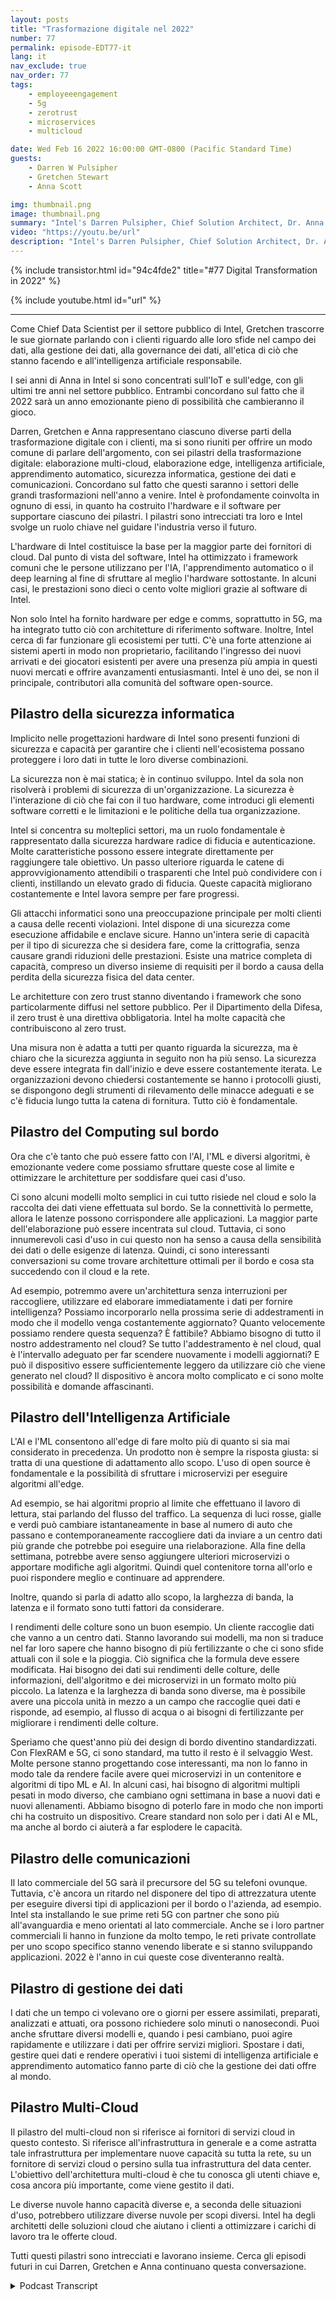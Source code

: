 ```yaml
---
layout: posts
title: "Trasformazione digitale nel 2022"
number: 77
permalink: episode-EDT77-it
lang: it
nav_exclude: true
nav_order: 77
tags:
    - employeeengagement
    - 5g
    - zerotrust
    - microservices
    - multicloud

date: Wed Feb 16 2022 16:00:00 GMT-0800 (Pacific Standard Time)
guests:
    - Darren W Pulsipher
    - Gretchen Stewart
    - Anna Scott

img: thumbnail.png
image: thumbnail.png
summary: "Intel's Darren Pulsipher, Chief Solution Architect, Dr. Anna Scott, Chief Edge Architect, and Gretchen Stewart, Chief Data Scientist discutono dei sei pilastri della trasformazione digitale nel 2022: informatica multi-cloud, informatica periferica, intelligenza artificiale, apprendimento automatico, sicurezza informatica, gestione dei dati e comunicazioni."
video: "https://youtu.be/url"
description: "Intel's Darren Pulsipher, Chief Solution Architect, Dr. Anna Scott, Chief Edge Architect, and Gretchen Stewart, Chief Data Scientist discutono dei sei pilastri della trasformazione digitale nel 2022: informatica multi-cloud, informatica periferica, intelligenza artificiale, apprendimento automatico, sicurezza informatica, gestione dei dati e comunicazioni."
---
```


<div>
{% include transistor.html id="94c4fde2" title="#77 Digital Transformation in 2022" %}

{% include youtube.html id="url" %}
</div>

---

Come Chief Data Scientist per il settore pubblico di Intel, Gretchen trascorre le sue giornate parlando con i clienti riguardo alle loro sfide nel campo dei dati, alla gestione dei dati, alla governance dei dati, all'etica di ciò che stanno facendo e all'intelligenza artificiale responsabile.

I sei anni di Anna in Intel si sono concentrati sull'IoT e sull'edge, con gli ultimi tre anni nel settore pubblico. Entrambi concordano sul fatto che il 2022 sarà un anno emozionante pieno di possibilità che cambieranno il gioco.

Darren, Gretchen e Anna rappresentano ciascuno diverse parti della trasformazione digitale con i clienti, ma si sono riuniti per offrire un modo comune di parlare dell'argomento, con sei pilastri della trasformazione digitale: elaborazione multi-cloud, elaborazione edge, intelligenza artificiale, apprendimento automatico, sicurezza informatica, gestione dei dati e comunicazioni. Concordano sul fatto che questi saranno i settori delle grandi trasformazioni nell'anno a venire. Intel è profondamente coinvolta in ognuno di essi, in quanto ha costruito l'hardware e il software per supportare ciascuno dei pilastri. I pilastri sono intrecciati tra loro e Intel svolge un ruolo chiave nel guidare l'industria verso il futuro.

L'hardware di Intel costituisce la base per la maggior parte dei fornitori di cloud. Dal punto di vista del software, Intel ha ottimizzato i framework comuni che le persone utilizzano per l'IA, l'apprendimento automatico o il deep learning al fine di sfruttare al meglio l'hardware sottostante. In alcuni casi, le prestazioni sono dieci o cento volte migliori grazie al software di Intel.

Non solo Intel ha fornito hardware per edge e comms, soprattutto in 5G, ma ha integrato tutto ciò con architetture di riferimento software. Inoltre, Intel cerca di far funzionare gli ecosistemi per tutti. C'è una forte attenzione ai sistemi aperti in modo non proprietario, facilitando l'ingresso dei nuovi arrivati e dei giocatori esistenti per avere una presenza più ampia in questi nuovi mercati e offrire avanzamenti entusiasmanti. Intel è uno dei, se non il principale, contributori alla comunità del software open-source.

## Pilastro della sicurezza informatica

Implicito nelle progettazioni hardware di Intel sono presenti funzioni di sicurezza e capacità per garantire che i clienti nell'ecosistema possano proteggere i loro dati in tutte le loro diverse combinazioni.

La sicurezza non è mai statica; è in continuo sviluppo. Intel da sola non risolverà i problemi di sicurezza di un'organizzazione. La sicurezza è l'interazione di ciò che fai con il tuo hardware, come introduci gli elementi software corretti e le limitazioni e le politiche della tua organizzazione.

Intel si concentra su molteplici settori, ma un ruolo fondamentale è rappresentato dalla sicurezza hardware radice di fiducia e autenticazione. Molte caratteristiche possono essere integrate direttamente per raggiungere tale obiettivo. Un passo ulteriore riguarda le catene di approvvigionamento attendibili o trasparenti che Intel può condividere con i clienti, instillando un elevato grado di fiducia. Queste capacità migliorano costantemente e Intel lavora sempre per fare progressi.

Gli attacchi informatici sono una preoccupazione principale per molti clienti a causa delle recenti violazioni. Intel dispone di una sicurezza come esecuzione affidabile e enclave sicure. Hanno un'intera serie di capacità per il tipo di sicurezza che si desidera fare, come la crittografia, senza causare grandi riduzioni delle prestazioni. Esiste una matrice completa di capacità, compreso un diverso insieme di requisiti per il bordo a causa della perdita della sicurezza fisica del data center.

Le architetture con zero trust stanno diventando i framework che sono particolarmente diffusi nel settore pubblico. Per il Dipartimento della Difesa, il zero trust è una direttiva obbligatoria. Intel ha molte capacità che contribuiscono al zero trust.

Una misura non è adatta a tutti per quanto riguarda la sicurezza, ma è chiaro che la sicurezza aggiunta in seguito non ha più senso. La sicurezza deve essere integrata fin dall'inizio e deve essere costantemente iterata. Le organizzazioni devono chiedersi costantemente se hanno i protocolli giusti, se dispongono degli strumenti di rilevamento delle minacce adeguati e se c'è fiducia lungo tutta la catena di fornitura. Tutto ciò è fondamentale.

## Pilastro del Computing sul bordo

Ora che c'è tanto che può essere fatto con l'AI, l'ML e diversi algoritmi, è emozionante vedere come possiamo sfruttare queste cose al limite e ottimizzare le architetture per soddisfare quei casi d'uso.

Ci sono alcuni modelli molto semplici in cui tutto risiede nel cloud e solo la raccolta dei dati viene effettuata sul bordo. Se la connettività lo permette, allora le latenze possono corrispondere alle applicazioni. La maggior parte dell'elaborazione può essere incentrata sul cloud. Tuttavia, ci sono innumerevoli casi d'uso in cui questo non ha senso a causa della sensibilità dei dati o delle esigenze di latenza. Quindi, ci sono interessanti conversazioni su come trovare architetture ottimali per il bordo e cosa sta succedendo con il cloud e la rete.

Ad esempio, potremmo avere un'architettura senza interruzioni per raccogliere, utilizzare ed elaborare immediatamente i dati per fornire intelligenza? Possiamo incorporarlo nella prossima serie di addestramenti in modo che il modello venga costantemente aggiornato? Quanto velocemente possiamo rendere questa sequenza? È fattibile? Abbiamo bisogno di tutto il nostro addestramento nel cloud? Se tutto l'addestramento è nel cloud, qual è l'intervallo adeguato per far scendere nuovamente i modelli aggiornati? E può il dispositivo essere sufficientemente leggero da utilizzare ciò che viene generato nel cloud? Il dispositivo è ancora molto complicato e ci sono molte possibilità e domande affascinanti.

## Pilastro dell'Intelligenza Artificiale

L'AI e l'ML consentono all'edge di fare molto più di quanto si sia mai considerato in precedenza. Un prodotto non è sempre la risposta giusta: si tratta di una questione di adattamento allo scopo. L'uso di open source è fondamentale e la possibilità di sfruttare i microservizi per eseguire algoritmi all'edge.

Ad esempio, se hai algoritmi proprio al limite che effettuano il lavoro di lettura, stai parlando del flusso del traffico. La sequenza di luci rosse, gialle e verdi può cambiare istantaneamente in base al numero di auto che passano e contemporaneamente raccogliere dati da inviare a un centro dati più grande che potrebbe poi eseguire una rielaborazione. Alla fine della settimana, potrebbe avere senso aggiungere ulteriori microservizi o apportare modifiche agli algoritmi. Quindi quel contenitore torna all'orlo e puoi rispondere meglio e continuare ad apprendere.

Inoltre, quando si parla di adatto allo scopo, la larghezza di banda, la latenza e il formato sono tutti fattori da considerare.

I rendimenti delle colture sono un buon esempio. Un cliente raccoglie dati che vanno a un centro dati. Stanno lavorando sui modelli, ma non si traduce nel far loro sapere che hanno bisogno di più fertilizzante o che ci sono sfide attuali con il sole e la pioggia. Ciò significa che la formula deve essere modificata. Hai bisogno dei dati sui rendimenti delle colture, delle informazioni, dell'algoritmo e dei microservizi in un formato molto più piccolo. La latenza e la larghezza di banda sono diverse, ma è possibile avere una piccola unità in mezzo a un campo che raccoglie quei dati e risponde, ad esempio, al flusso di acqua o ai bisogni di fertilizzante per migliorare i rendimenti delle colture.

Speriamo che quest'anno più dei design di bordo diventino standardizzati. Con FlexRAM e 5G, ci sono standard, ma tutto il resto è il selvaggio West. Molte persone stanno progettando cose interessanti, ma non lo fanno in modo tale da rendere facile avere quei microservizi in un contenitore e algoritmi di tipo ML e AI. In alcuni casi, hai bisogno di algoritmi multipli pesati in modo diverso, che cambiano ogni settimana in base a nuovi dati e nuovi allenamenti. Abbiamo bisogno di poterlo fare in modo che non importi chi ha costruito un dispositivo. Creare standard non solo per i dati AI e ML, ma anche al bordo ci aiuterà a far esplodere le capacità.

## Pilastro delle comunicazioni

Il lato commerciale del 5G sarà il precursore del 5G su telefoni ovunque. Tuttavia, c'è ancora un ritardo nel disponere del tipo di attrezzatura utente per eseguire diversi tipi di applicazioni per il bordo o l'azienda, ad esempio. Intel sta installando le sue prime reti 5G con partner che sono più all'avanguardia e meno orientati al lato commerciale. Anche se i loro partner commerciali li hanno in funzione da molto tempo, le reti private controllate per uno scopo specifico stanno venendo liberate e si stanno sviluppando applicazioni. 2022 è l'anno in cui queste cose diventeranno realtà.

## Pilastro di gestione dei dati

I dati che un tempo ci volevano ore o giorni per essere assimilati, preparati, analizzati e attuati, ora possono richiedere solo minuti o nanosecondi. Puoi anche sfruttare diversi modelli e, quando i pesi cambiano, puoi agire rapidamente e utilizzare i dati per offrire servizi migliori. Spostare i dati, gestire quei dati e rendere operativi i tuoi sistemi di intelligenza artificiale e apprendimento automatico fanno parte di ciò che la gestione dei dati offre al mondo.

## Pilastro Multi-Cloud

Il pilastro del multi-cloud non si riferisce ai fornitori di servizi cloud in questo contesto. Si riferisce all'infrastruttura in generale e a come astratta tale infrastruttura per implementare nuove capacità su tutta la rete, su un fornitore di servizi cloud o persino sulla tua infrastruttura del data center. L'obiettivo dell'architettura multi-cloud è che tu conosca gli utenti chiave e, cosa ancora più importante, come viene gestito il dati.

Le diverse nuvole hanno capacità diverse e, a seconda delle situazioni d'uso, potrebbero utilizzare diverse nuvole per scopi diversi. Intel ha degli architetti delle soluzioni cloud che aiutano i clienti a ottimizzare i carichi di lavoro tra le offerte cloud.

Tutti questi pilastri sono intrecciati e lavorano insieme. Cerca gli episodi futuri in cui Darren, Gretchen e Anna continuano questa conversazione.



<details>
<summary> Podcast Transcript </summary>

<p></p>

</details>
